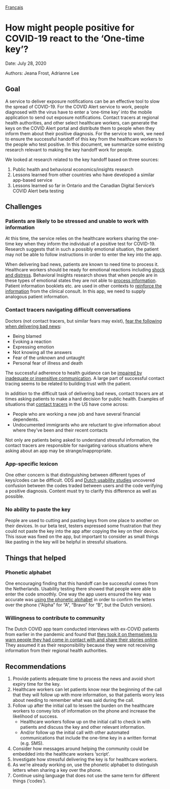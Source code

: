 [Français](https://github.com/cds-snc/covid-alert-documentation/blob/main/recherche/RevueLitterature.md)

# How might people positive for COVID-19 react to the ‘One-time key’?

Date: July 28, 2020

Authors: Jeana Frost, Adrianne Lee


## Goal

A service to deliver exposure notifications can be an effective tool to slow the spread of COVID-19. For the COVID Alert service to work, people diagnosed with the virus have to enter a ‘one-time key’ into the mobile application to send out exposure notifications. Contact tracers at regional health authorities, and other select healthcare workers, can generate the keys on the COVID Alert portal and distribute them to people when they inform them about their positive diagnosis. For the service to work, we need to ensure the successful handoff of this key from the healthcare workers to the people who test positive. In this document, we summarize some existing research relevant to making the key handoff work for people.

We looked at research related to the key handoff based on three sources:



1. Public health and behavioral economics/insights research
2. Lessons learned from other countries who have developed a similar app-based service
3. Lessons learned so far in Ontario and the Canadian Digital Service’s COVID Alert beta testing


## Challenges


### Patients are likely to be stressed and unable to work with information

At this time, the service relies on the healthcare workers sharing the one-time key when they inform the individual of a positive test for COVID-19. Research suggests that in such a possibly emotional situation, the patient may not be able to follow instructions in order to enter the key into the app.

When delivering bad news, patients are known to need time to process it. Healthcare workers should be ready for emotional reactions including [shock and distress](https://www.cmpa-acpm.ca/en/advice-publications/browse-articles/2015/after-the-diagnosis-how-to-communicate-with-terminally-ill-patients). Behavioral Insights research shows that when people are in these types of emotional states they are not able to [process information](https://www.frontiersin.org/articles/10.3389/fpsyg.2015.01727/full). Patient information booklets etc. are used in other contexts to [reinforce the information](https://onlinelibrary.wiley.com/doi/full/10.1111/hex.12487) from the clinical consult. In this app, we need to supply analogous patient information.


### Contact tracers navigating difficult conversations

Doctors (not contact tracers, but similar fears may exist), [fear the following when delivering bad news](https://www.ncbi.nlm.nih.gov/pmc/articles/PMC4677873/):



*   Being blamed
*   Evoking a reaction
*   Expressing emotion
*   Not knowing all the answers
*   Fear of the unknown and untaught
*   Personal fear of illness and death

The successful adherence to health guidance can be [impaired by inadequate or insensitive communication](https://www.ncbi.nlm.nih.gov/pmc/articles/PMC4677873/). A large part of successful contact tracing seems to be related to building trust with the patient. 

In addition to the difficult task of delivering bad news, contact tracers are at times asking patients to make a hard decision for public health. Examples of situations that [contact tracers](https://www.thelily.com/a-day-in-the-life-of-a-contract-tracer/) in the US have come across:



*   People who are working a new job and have several financial dependents.
*   Undocumented immigrants who are reluctant to give information about where they’ve been and their recent contacts

Not only are patients being asked to understand stressful information, the contact tracers are responsible for navigating various situations where asking about an app may be strange/inappropriate.


### App-specific lexicon

One other concern is that distinguishing between different types of keys/codes can be difficult. ODS and [Dutch usability studies](https://corona.sticktailapp.com/share/view/099d845b35b3b68/wJEdnvsNTHDA/ex-patienten-stuurden-zelf-hun-contacten-een-bericht/) uncovered confusion between the codes traded between users and the code verifying a positive diagnosis. Content must try to clarify this difference as well as possible.


### No ability to paste the key

People are used to cutting and pasting keys from one place to another on their devices. In our beta test, testers expressed some frustration that they could not paste the key into the app after copying the key on their device. This issue was fixed on the app, but important to consider as small things like pasting in the key will be helpful in stressful situations.


## Things that helped


### Phonetic alphabet

One encouraging finding that this handoff can be successful comes from the Netherlands. Usability testing there showed that people were able to enter the code smoothly. One way the app users ensured the key was accurate was [using the phonetic alphabet](https://corona.sticktailapp.com/share/view/e1733fb74d0b64c/VC0JRwP3PCAg/aangeven-dat-je-positief-getest-bent-gaat-relatief-soepel-maar-er-is-nog-wel-verwarring-over-controlecode-en-codes-uploaden/) in order to confirm the letters over the phone (“Alpha” for “A”, “Bravo” for “B”, but the Dutch version). 


### Willingness to contribute to community

The Dutch COVID app team conducted interviews with ex-COVID patients from earlier in the pandemic and found that [they took it on themselves to warn people they had come in contact with and share their stories online](https://corona.sticktailapp.com/share/view/099d845b35b3b68/wJEdnvsNTHDA/ex-patienten-stuurden-zelf-hun-contacten-een-bericht/). They assumed it as their responsibility because they were not receiving information from their regional health authorities.


## Recommendations



1. Provide patients adequate time to process the news and avoid short expiry time for the key. 
2. Healthcare workers can let patients know near the beginning of the call that they will follow up with more information, so that patients worry less about needing to remember what was said during the call.
3. Follow up after the initial call to lessen the burden on the healthcare workers to convey lots of information on the phone and increase the likelihood of success.
    *   Healthcare workers follow up on the initial call to check in with patients and discuss the key and other relevant information.
    *   And/or follow up the initial call with other automated communications that include the one-time key in a written format (e.g. SMS). 
4. Consider how messages around helping the community could be embedded into the healthcare workers ‘script’.
5. Investigate how stressful delivering the key is for healthcare workers.
6. As we’re already working on, use the phonetic alphabet to distinguish letters when sharing a key over the phone.
7. Continue using language that does not use the same term for different things (‘codes’).
